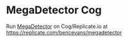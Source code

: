 # MegaDetector Cog

Run [MegaDetector](https://github.com/microsoft/CameraTraps/) on Cog/Replicate.io at https://replicate.com/bencevans/megadetector
